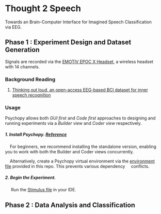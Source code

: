 # Thought 2 Speech
Towards an Brain-Computer Interface for Imagined Speech Classification via EEG. 
## Phase 1 : Experiment Design and Dataset Generation
Signals are recorded via the [EMOTIV EPOC X Headset](https://www.emotiv.com/epoc-x/), a wireless headset with 14 channels.

### Background Reading
1. [Thinking out loud, an open-access EEG-based BCI dataset for inner speech recognition](https://www.nature.com/articles/s41597-022-01147-2)

### Usage
Psychopy allows both *GUI* *first* and *Code* *first* approaches to designing and running experiments via a *Builder view* and *Coder view* respectively.


##### 1. Install Psychopy. [**Reference**](https://www.psychopy.org/download.html#pip-install)
&nbsp;&nbsp;&nbsp;&nbsp;For beginners, we recommend installing the standalone version, enabling you to work with both the Builder and Coder views concurrently.

&nbsp;&nbsp;&nbsp;&nbsp;Alternatively, create a Psychopy virtual environment via the [environment file](https://github.com/armaanchowfin/Thought2Speech/blob/main/Experiment%20Protocol%20-%20Pyschopy/psychopy-env.yml) provided in this repo. This prevents various dependency &nbsp;&nbsp;&nbsp;&nbsp;conflicts. 
##### 2. Begin the Experiment.
&nbsp;&nbsp;&nbsp;&nbsp; Run the [Stimulus file](https://github.com/armaanchowfin/Thought2Speech/blob/main/Experiment%20Protocol%20-%20Pyschopy/stimuli_psycho.py) in your IDE.

## Phase 2 : Data Analysis and Classification
